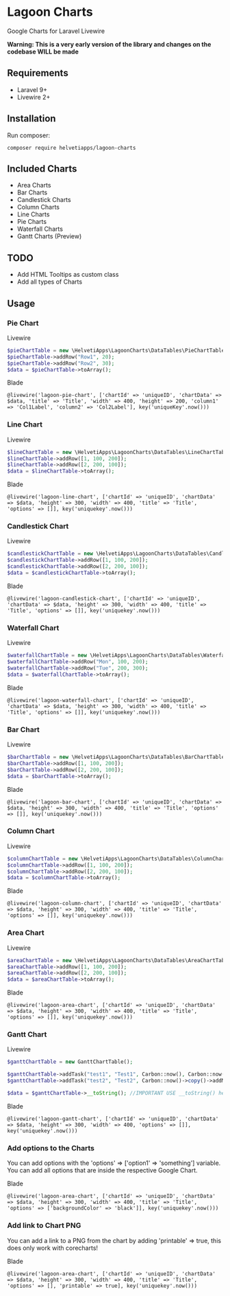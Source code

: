 # Lagoon Charts
Google Charts for Laravel Livewire

**Warning: This is a very early version of the library and changes on the codebase WILL be made**


## Requirements

* Laravel 9+
* Livewire 2+


## Installation

Run composer:
```
composer require helvetiapps/lagoon-charts
```


## Included Charts


* Area Charts
* Bar Charts
* Candlestick Charts
* Column Charts
* Line Charts
* Pie Charts
* Waterfall Charts
* Gantt Charts (Preview)


## TODO

* Add HTML Tooltips as custom class
* Add all types of Charts


## Usage


### Pie Chart

Livewire
```php
$pieChartTable = new \HelvetiApps\LagoonCharts\DataTables\PieChartTable();
$pieChartTable->addRow("Row1", 20);
$pieChartTable->addRow("Row2", 30);
$data = $pieChartTable->toArray();
```

Blade
```
@livewire('lagoon-pie-chart', ['chartId' => 'uniqueID', 'chartData' => $data, 'title' => 'Title', 'width' => 400, 'height' => 200, 'column1' => 'Col1Label', 'column2' => 'Col2Label'], key('uniqueKey'.now()))
```


### Line Chart

Livewire
```php
$lineChartTable = new \HelvetiApps\LagoonCharts\DataTables\LineChartTable('xAxis', ['yAxis1', 'yAxis2']);
$lineChartTable->addRow([1, 100, 200]);
$lineChartTable->addRow([2, 200, 100]);
$data = $lineChartTable->toArray();
```

Blade
```
@livewire('lagoon-line-chart', ['chartId' => 'uniqueID', 'chartData' => $data, 'height' => 300, 'width' => 400, 'title' => 'Title', 'options' => []], key('uniquekey'.now()))
```


### Candlestick Chart

Livewire
```php
$candlestickChartTable = new \HelvetiApps\LagoonCharts\DataTables\CandlestickChartTable();
$candlestickChartTable->addRow([1, 100, 200]);
$candlestickChartTable->addRow([2, 200, 100]);
$data = $candlestickChartTable->toArray();
```

Blade
```
@livewire('lagoon-candlestick-chart', ['chartId' => 'uniqueID', 'chartData' => $data, 'height' => 300, 'width' => 400, 'title' => 'Title', 'options' => []], key('uniquekey'.now()))
```


### Waterfall Chart

Livewire
```php
$waterfallChartTable = new \HelvetiApps\LagoonCharts\DataTables\WaterfallChartTable();
$waterfallChartTable->addRow("Mon", 100, 200);
$waterfallChartTable->addRow("Tue", 200, 300);
$data = $waterfallChartTable->toArray();
```

Blade
```
@livewire('lagoon-waterfall-chart', ['chartId' => 'uniqueID', 'chartData' => $data, 'height' => 300, 'width' => 400, 'title' => 'Title', 'options' => []], key('uniquekey'.now()))
```


### Bar Chart

Livewire
```php
$barChartTable = new \HelvetiApps\LagoonCharts\DataTables\BarChartTable('xAxis', ['yAxis1', 'yAxis2']);
$barChartTable->addRow([1, 100, 200]);
$barChartTable->addRow([2, 200, 100]);
$data = $barChartTable->toArray();
```

Blade
```
@livewire('lagoon-bar-chart', ['chartId' => 'uniqueID', 'chartData' => $data, 'height' => 300, 'width' => 400, 'title' => 'Title', 'options' => []], key('uniquekey'.now()))
```


### Column Chart

Livewire
```php
$columnChartTable = new \HelvetiApps\LagoonCharts\DataTables\ColumnChartTable('xAxis', ['yAxis1', 'yAxis2']);
$columnChartTable->addRow([1, 100, 200]);
$columnChartTable->addRow([2, 200, 100]);
$data = $columnChartTable->toArray();
```

Blade
```
@livewire('lagoon-column-chart', ['chartId' => 'uniqueID', 'chartData' => $data, 'height' => 300, 'width' => 400, 'title' => 'Title', 'options' => []], key('uniquekey'.now()))
```


### Area Chart

Livewire
```php
$areaChartTable = new \HelvetiApps\LagoonCharts\DataTables\AreaChartTable('xAxis', ['yAxis1', 'yAxis2']);
$areaChartTable->addRow([1, 100, 200]);
$areaChartTable->addRow([2, 200, 100]);
$data = $areaChartTable->toArray();
```

Blade
```
@livewire('lagoon-area-chart', ['chartId' => 'uniqueID', 'chartData' => $data, 'height' => 300, 'width' => 400, 'title' => 'Title', 'options' => []], key('uniquekey'.now()))
```

### Gantt Chart

Livewire
```php
$ganttChartTable = new GanttChartTable();

$ganttChartTable->addTask("test1", "Test1", Carbon::now(), Carbon::now()->copy()->addMonth(), 30, 100, null);
$ganttChartTable->addTask("test2", "Test2", Carbon::now()->copy()->addMonth(), Carbon::now()->copy()->addMonths(2), 30, 100, "test1");

$data = $ganttChartTable->__toString(); //IMPORTANT USE __toString() here!
```

Blade
```
@livewire('lagoon-gantt-chart', ['chartId' => 'uniqueID', 'chartData' => $data, 'height' => 300, 'width' => 400, 'options' => []], key('uniquekey'.now()))
```


### Add options to the Charts

You can add options with the 'options' => ['option1' => 'something'] variable.
You can add all options that are inside the respective Google Chart.

Blade
```
@livewire('lagoon-area-chart', ['chartId' => 'uniqueID', 'chartData' => $data, 'height' => 300, 'width' => 400, 'title' => 'Title', 'options' => ['backgroundColor' => 'black']], key('uniquekey'.now()))
```


### Add link to Chart PNG

You can add a link to a PNG from the chart by adding 'printable' => true, this does only work with corecharts!

Blade
```
@livewire('lagoon-area-chart', ['chartId' => 'uniqueID', 'chartData' => $data, 'height' => 300, 'width' => 400, 'title' => 'Title', 'options' => [], 'printable' => true], key('uniquekey'.now()))
```